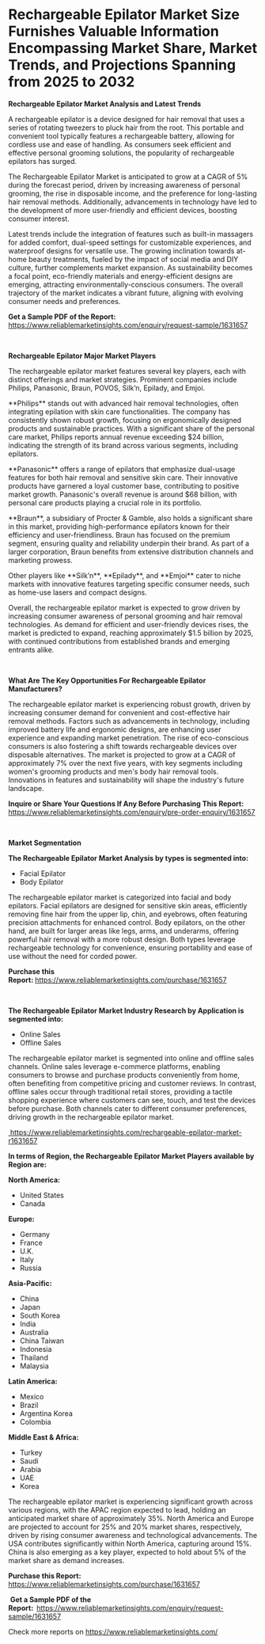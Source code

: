 <p><h1>Rechargeable Epilator Market Size Furnishes Valuable Information Encompassing Market Share, Market Trends, and Projections Spanning from 2025 to 2032</h1></p><p><strong>Rechargeable Epilator Market Analysis and Latest Trends</strong></p>
<p><p>A rechargeable epilator is a device designed for hair removal that uses a series of rotating tweezers to pluck hair from the root. This portable and convenient tool typically features a rechargeable battery, allowing for cordless use and ease of handling. As consumers seek efficient and effective personal grooming solutions, the popularity of rechargeable epilators has surged.</p><p>The Rechargeable Epilator Market is anticipated to grow at a CAGR of 5% during the forecast period, driven by increasing awareness of personal grooming, the rise in disposable income, and the preference for long-lasting hair removal methods. Additionally, advancements in technology have led to the development of more user-friendly and efficient devices, boosting consumer interest. </p><p>Latest trends include the integration of features such as built-in massagers for added comfort, dual-speed settings for customizable experiences, and waterproof designs for versatile use. The growing inclination towards at-home beauty treatments, fueled by the impact of social media and DIY culture, further complements market expansion. As sustainability becomes a focal point, eco-friendly materials and energy-efficient designs are emerging, attracting environmentally-conscious consumers. The overall trajectory of the market indicates a vibrant future, aligning with evolving consumer needs and preferences.</p></p>
<p><strong>Get a Sample PDF of the Report:&nbsp;</strong> <a href="https://www.reliablemarketinsights.com/enquiry/request-sample/1631657?utm_campaign=2130&utm_medium=2&utm_source=Github&utm_content=ia&utm_term=08022025&utm_id=rechargeable-epilator">https://www.reliablemarketinsights.com/enquiry/request-sample/1631657</a></p>
<p>&nbsp;</p>
<p><strong>Rechargeable Epilator Major Market Players</strong></p>
<p><p>The rechargeable epilator market features several key players, each with distinct offerings and market strategies. Prominent companies include Philips, Panasonic, Braun, POVOS, Silk’n, Epilady, and Emjoi. </p><p>**Philips** stands out with advanced hair removal technologies, often integrating epilation with skin care functionalities. The company has consistently shown robust growth, focusing on ergonomically designed products and sustainable practices. With a significant share of the personal care market, Philips reports annual revenue exceeding $24 billion, indicating the strength of its brand across various segments, including epilators.</p><p>**Panasonic** offers a range of epilators that emphasize dual-usage features for both hair removal and sensitive skin care. Their innovative products have garnered a loyal customer base, contributing to positive market growth. Panasonic's overall revenue is around $68 billion, with personal care products playing a crucial role in its portfolio.</p><p>**Braun**, a subsidiary of Procter & Gamble, also holds a significant share in this market, providing high-performance epilators known for their efficiency and user-friendliness. Braun has focused on the premium segment, ensuring quality and reliability underpin their brand. As part of a larger corporation, Braun benefits from extensive distribution channels and marketing prowess.</p><p>Other players like **Silk’n**, **Epilady**, and **Emjoi** cater to niche markets with innovative features targeting specific consumer needs, such as home-use lasers and compact designs.</p><p>Overall, the rechargeable epilator market is expected to grow driven by increasing consumer awareness of personal grooming and hair removal technologies. As demand for efficient and user-friendly devices rises, the market is predicted to expand, reaching approximately $1.5 billion by 2025, with continued contributions from established brands and emerging entrants alike.</p></p>
<p>&nbsp;</p>
<p><strong>What Are The Key Opportunities For Rechargeable Epilator Manufacturers?</strong></p>
<p><p>The rechargeable epilator market is experiencing robust growth, driven by increasing consumer demand for convenient and cost-effective hair removal methods. Factors such as advancements in technology, including improved battery life and ergonomic designs, are enhancing user experience and expanding market penetration. The rise of eco-conscious consumers is also fostering a shift towards rechargeable devices over disposable alternatives. The market is projected to grow at a CAGR of approximately 7% over the next five years, with key segments including women's grooming products and men's body hair removal tools. Innovations in features and sustainability will shape the industry's future landscape.</p></p>
<p><strong>Inquire or Share Your Questions If Any Before Purchasing This Report:</strong> <a href="https://www.reliablemarketinsights.com/enquiry/pre-order-enquiry/1631657?utm_campaign=2130&utm_medium=2&utm_source=Github&utm_content=ia&utm_term=08022025&utm_id=rechargeable-epilator">https://www.reliablemarketinsights.com/enquiry/pre-order-enquiry/1631657</a></p>
<p>&nbsp;</p>
<p><strong>Market Segmentation</strong></p>
<p><strong>The Rechargeable Epilator Market Analysis by types is segmented into:</strong></p>
<p><ul><li>Facial Epilator</li><li>Body Epilator</li></ul></p>
<p><p>The rechargeable epilator market is categorized into facial and body epilators. Facial epilators are designed for sensitive skin areas, efficiently removing fine hair from the upper lip, chin, and eyebrows, often featuring precision attachments for enhanced control. Body epilators, on the other hand, are built for larger areas like legs, arms, and underarms, offering powerful hair removal with a more robust design. Both types leverage rechargeable technology for convenience, ensuring portability and ease of use without the need for corded power.</p></p>
<p><strong>Purchase this Report:&nbsp;</strong><a href="https://www.reliablemarketinsights.com/purchase/1631657?utm_campaign=2130&utm_medium=2&utm_source=Github&utm_content=ia&utm_term=08022025&utm_id=rechargeable-epilator">https://www.reliablemarketinsights.com/purchase/1631657</a></p>
<p>&nbsp;</p>
<p><strong>The Rechargeable Epilator Market Industry Research by Application is segmented into:</strong></p>
<p><ul><li>Online Sales</li><li>Offline Sales</li></ul></p>
<p><p>The rechargeable epilator market is segmented into online and offline sales channels. Online sales leverage e-commerce platforms, enabling consumers to browse and purchase products conveniently from home, often benefiting from competitive pricing and customer reviews. In contrast, offline sales occur through traditional retail stores, providing a tactile shopping experience where customers can see, touch, and test the devices before purchase. Both channels cater to different consumer preferences, driving growth in the rechargeable epilator market.</p></p>
<p><a href="https://www.reliablemarketinsights.com/rechargeable-epilator-market-r1631657?utm_campaign=2130&utm_medium=2&utm_source=Github&utm_content=ia&utm_term=08022025&utm_id=rechargeable-epilator">&nbsp;https://www.reliablemarketinsights.com/rechargeable-epilator-market-r1631657</a></p>
<p><strong>In terms of Region, the Rechargeable Epilator Market Players available by Region are:</strong></p>
<p>
    <p> <strong> North America: </strong>
        <ul>
            <li>United States</li>
            <li>Canada</li>
        </ul>
        </p> 
    <p> <strong> Europe: </strong>
        <ul>
            <li>Germany</li>
            <li>France</li>
            <li>U.K.</li>
            <li>Italy</li>
            <li>Russia</li>
        </ul>
        </p> 
    <p> <strong> Asia-Pacific: </strong>
        <ul>
            <li>China</li>
            <li>Japan</li>
            <li>South Korea</li>
            <li>India</li>
            <li>Australia</li>
            <li>China Taiwan</li>
            <li>Indonesia</li>
            <li>Thailand</li>
            <li>Malaysia</li>
        </ul>
        </p> 
    <p> <strong> Latin America: </strong>
        <ul>
            <li>Mexico</li>
            <li>Brazil</li>
            <li>Argentina Korea</li>
            <li>Colombia</li>
        </ul>
        </p> 
    <p> <strong> Middle East & Africa: </strong>
        <ul>
            <li>Turkey</li>
            <li>Saudi</li>
            <li>Arabia</li>
            <li>UAE</li>
            <li>Korea</li>
        </ul>
    </p>
    </p>
<p><p>The rechargeable epilator market is experiencing significant growth across various regions, with the APAC region expected to lead, holding an anticipated market share of approximately 35%. North America and Europe are projected to account for 25% and 20% market shares, respectively, driven by rising consumer awareness and technological advancements. The USA contributes significantly within North America, capturing around 15%. China is also emerging as a key player, expected to hold about 5% of the market share as demand increases.</p></p>
<p><strong>Purchase this Report: </strong><a href="https://www.reliablemarketinsights.com/purchase/1631657?utm_campaign=2130&utm_medium=2&utm_source=Github&utm_content=ia&utm_term=08022025&utm_id=rechargeable-epilator">https://www.reliablemarketinsights.com/purchase/1631657</a></p>
<p>&nbsp;<strong>Get a Sample PDF of the Report:&nbsp;&nbsp;</strong><a href="https://www.reliablemarketinsights.com/enquiry/request-sample/1631657?utm_campaign=2130&utm_medium=2&utm_source=Github&utm_content=ia&utm_term=08022025&utm_id=rechargeable-epilator">https://www.reliablemarketinsights.com/enquiry/request-sample/1631657</a></p>
<p><strong></strong></p>
<p>Check more reports on <a href="https://www.reliablemarketinsights.com/?utm_campaign=2130&utm_medium=2&utm_source=Github&utm_content=ia&utm_term=08022025&utm_id=rechargeable-epilator">https://www.reliablemarketinsights.com/</a></p>